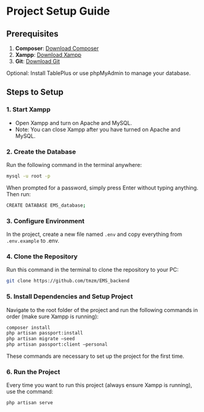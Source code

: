 # Project Setup Guide

## Prerequisites

1. **Composer**: [Download Composer](https://getcomposer.org/download/)
2. **Xampp**: [Download Xampp](https://www.apachefriends.org/download.html)
3. **Git**: [Download Git](https://git-scm.com/downloads)

Optional: Install TablePlus or use phpMyAdmin to manage your database.

## Steps to Setup

### 1. Start Xampp

- Open Xampp and turn on Apache and MySQL.
- Note: You can close Xampp after you have turned on Apache and MySQL.

### 2. Create the Database

Run the following command in the terminal anywhere:

```bash
mysql -u root -p
```

When prompted for a password, simply press Enter without typing anything. Then run:

```bash
CREATE DATABASE EMS_database;
```

### 3. Configure Environment

In the project, create a new file named `.env` and copy everything from `.env.example` to .env.

### 4. Clone the Repository

Run this command in the terminal to clone the repository to your PC:

```bash
git clone https://github.com/tmzm/EMS_backend
```

### 5. Install Dependencies and Setup Project

Navigate to the root folder of the project and run the following commands in order (make sure Xampp is running):

```bash
composer install
php artisan passport:install
php artisan migrate –seed
php artisan passport:client –personal
```

These commands are necessary to set up the project for the first time.

### 6. Run the Project

Every time you want to run this project (always ensure Xampp is running), use the command:

```bash
php artisan serve
```

